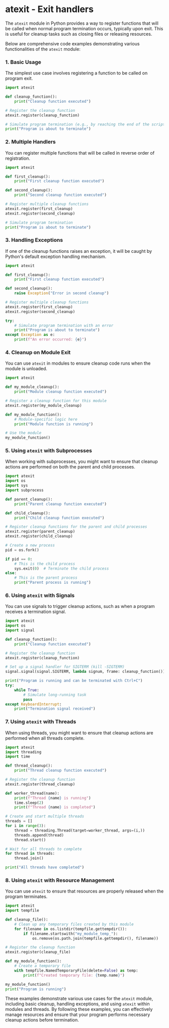 # atexit - Exit handlers

The `atexit` module in Python provides a way to register functions that will be called when normal program termination occurs, typically upon exit. This is useful for cleanup tasks such as closing files or releasing resources.

Below are comprehensive code examples demonstrating various functionalities of the `atexit` module:

### 1. Basic Usage

The simplest use case involves registering a function to be called on program exit.

```python
import atexit

def cleanup_function():
    print("Cleanup function executed")

# Register the cleanup function
atexit.register(cleanup_function)

# Simulate program termination (e.g., by reaching the end of the script)
print("Program is about to terminate")
```

### 2. Multiple Handlers

You can register multiple functions that will be called in reverse order of registration.

```python
import atexit

def first_cleanup():
    print("First cleanup function executed")

def second_cleanup():
    print("Second cleanup function executed")

# Register multiple cleanup functions
atexit.register(first_cleanup)
atexit.register(second_cleanup)

# Simulate program termination
print("Program is about to terminate")
```

### 3. Handling Exceptions

If one of the cleanup functions raises an exception, it will be caught by Python's default exception handling mechanism.

```python
import atexit

def first_cleanup():
    print("First cleanup function executed")

def second_cleanup():
    raise Exception("Error in second cleanup")

# Register multiple cleanup functions
atexit.register(first_cleanup)
atexit.register(second_cleanup)

try:
    # Simulate program termination with an error
    print("Program is about to terminate")
except Exception as e:
    print(f"An error occurred: {e}")
```

### 4. Cleanup on Module Exit

You can use `atexit` in modules to ensure cleanup code runs when the module is unloaded.

```python
import atexit

def my_module_cleanup():
    print("Module cleanup function executed")

# Register a cleanup function for this module
atexit.register(my_module_cleanup)

def my_module_function():
    # Module-specific logic here
    print("Module function is running")

# Use the module
my_module_function()
```

### 5. Using `atexit` with Subprocesses

When working with subprocesses, you might want to ensure that cleanup actions are performed on both the parent and child processes.

```python
import atexit
import os
import sys
import subprocess

def parent_cleanup():
    print("Parent cleanup function executed")

def child_cleanup():
    print("Child cleanup function executed")

# Register cleanup functions for the parent and child processes
atexit.register(parent_cleanup)
atexit.register(child_cleanup)

# Create a new process
pid = os.fork()

if pid == 0:
    # This is the child process
    sys.exit(0)  # Terminate the child process
else:
    # This is the parent process
    print("Parent process is running")
```

### 6. Using `atexit` with Signals

You can use signals to trigger cleanup actions, such as when a program receives a termination signal.

```python
import atexit
import os
import signal

def cleanup_function():
    print("Cleanup function executed")

# Register the cleanup function
atexit.register(cleanup_function)

# Set up a signal handler for SIGTERM (kill -SIGTERM)
signal.signal(signal.SIGTERM, lambda signum, frame: cleanup_function())

print("Program is running and can be terminated with Ctrl+C")
try:
    while True:
        # Simulate long-running task
        pass
except KeyboardInterrupt:
    print("Termination signal received")
```

### 7. Using `atexit` with Threads

When using threads, you might want to ensure that cleanup actions are performed when all threads complete.

```python
import atexit
import threading
import time

def thread_cleanup():
    print("Thread cleanup function executed")

# Register the cleanup function
atexit.register(thread_cleanup)

def worker_thread(name):
    print(f"Thread {name} is running")
    time.sleep(2)
    print(f"Thread {name} is completed")

# Create and start multiple threads
threads = []
for i in range(3):
    thread = threading.Thread(target=worker_thread, args=(i,))
    threads.append(thread)
    thread.start()

# Wait for all threads to complete
for thread in threads:
    thread.join()

print("All threads have completed")
```

### 8. Using `atexit` with Resource Management

You can use `atexit` to ensure that resources are properly released when the program terminates.

```python
import atexit
import tempfile

def cleanup_file():
    # Clean up any temporary files created by this module
    for filename in os.listdir(tempfile.gettempdir()):
        if filename.startswith("my_module_temp_"):
            os.remove(os.path.join(tempfile.gettempdir(), filename))

# Register the cleanup function
atexit.register(cleanup_file)

def my_module_function():
    # Create a temporary file
    with tempfile.NamedTemporaryFile(delete=False) as temp:
        print(f"Created temporary file: {temp.name}")

my_module_function()
print("Program is running")
```

These examples demonstrate various use cases for the `atexit` module, including basic cleanup, handling exceptions, and using `atexit` within modules and threads. By following these examples, you can effectively manage resources and ensure that your program performs necessary cleanup actions before termination.

